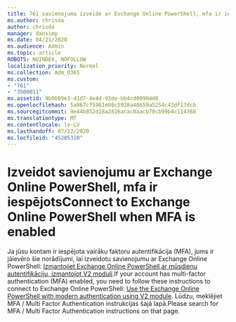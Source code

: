 ```yaml
---
title: 761 savienojuma izveide ar Exchange Online PowerShell, mfa ir iespējots
ms.author: chrisda
author: chrisda
manager: dansimp
ms.date: 04/21/2020
ms.audience: Admin
ms.topic: article
ROBOTS: NOINDEX, NOFOLLOW
localization_priority: Normal
ms.collection: Adm_O365
ms.custom:
- "761"
- "3500011"
ms.assetid: 9b0b89e3-d1d7-4e4d-93de-bb4cd00904d8
ms.openlocfilehash: 5a067cf5981e08c5938a48659a5254c43df17dcb
ms.sourcegitcommit: 9e44b852d18a2816acac0aacb78cb99b4c114368
ms.translationtype: MT
ms.contentlocale: lv-LV
ms.lasthandoff: 07/22/2020
ms.locfileid: "45205310"
---
```

# <a name="connect-to-exchange-online-powershell-when-mfa-is-enabled"></a><span data-ttu-id="69aef-102">Izveidot savienojumu ar Exchange Online PowerShell, mfa ir iespējots</span><span class="sxs-lookup"><span data-stu-id="69aef-102">Connect to Exchange Online PowerShell when MFA is enabled</span></span>

<span data-ttu-id="69aef-103">Ja jūsu kontam ir iespējota vairāku faktoru autentifikācija (MFA), jums ir jāievēro šie norādījumi, lai izveidotu savienojumu ar Exchange Online PowerShell: [Izmantojiet Exchange Online PowerShell ar mūsdienu autentifikāciju, izmantojot V2 moduli](https://aka.ms/exops-docs).</span><span class="sxs-lookup"><span data-stu-id="69aef-103">If your account has multi-factor authentication (MFA) enabled, you need to follow these instructions to connect to Exchange Online PowerShell: [Use the Exchange Online PowerShell with modern authentication using V2 module](https://aka.ms/exops-docs).</span></span> <span data-ttu-id="69aef-104">Lūdzu, meklējiet MFA / Multi Factor Authentication instrukcijas šajā lapā.</span><span class="sxs-lookup"><span data-stu-id="69aef-104">Please search for MFA / Multi Factor Authentication instructions on that page.</span></span>
